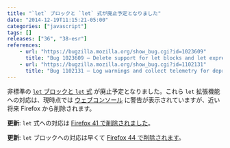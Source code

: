 ```yaml
---
title: "`let` ブロックと `let` 式が廃止予定となりました"
date: "2014-12-19T11:15:21-05:00"
categories: ["javascript"]
tags: []
releases: ["36", "38-esr"]
references:
    - url: "https://bugzilla.mozilla.org/show_bug.cgi?id=1023609"
      title: "Bug 1023609 – Delete support for let blocks and let expressions for ES6"
    - url: "https://bugzilla.mozilla.org/show_bug.cgi?id=1102131"
      title: "Bug 1102131 – Log warnings and collect telemetry for deprecated let blocks and let expressions"
---
```

非標準の [`let` ブロックと `let` 式](https://developer.mozilla.org/docs/Web/JavaScript/Reference/Statements/let#Non-standard_let_extensions) が廃止予定となりました。これら `let` 拡張機能への対応は、現時点では [ウェブコンソール](https://developer.mozilla.org/docs/Tools/Web_Console) に警告が表示されていますが、近い将来 Firefox から削除されます。

**更新**: `let` 式への対応は [Firefox 41 で削除されました](https://www.fxsitecompat.dev/ja/docs/2015/let-expression-support-has-been-dropped/)。

**更新**: `let` ブロックへの対応は早くて [Firefox 44 で削除されます](https://www.fxsitecompat.dev/ja/docs/2015/let-block-support-will-be-dropped/)。
